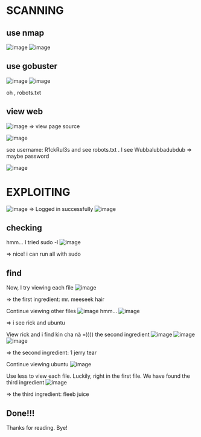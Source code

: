 # SCANNING
## use  nmap
![image](https://github.com/nguyenngocdung18/tryhackme/assets/134156226/57f6d3da-a171-4857-a445-1deaaca9f1b2)
![image](https://github.com/nguyenngocdung18/tryhackme/assets/134156226/f5a4440f-59c3-4d14-98b6-deb188211c14)

## use gobuster
![image](https://github.com/nguyenngocdung18/tryhackme/assets/134156226/9fa50e70-4ccc-4539-b926-c9798d1b469d)
![image](https://github.com/nguyenngocdung18/tryhackme/assets/134156226/e298d75f-268f-498c-820d-55b25f3a1484)

oh , robots.txt
## view web
![image](https://github.com/nguyenngocdung18/tryhackme/assets/134156226/abece35e-43ab-4e04-b9ab-41996734cd96)
=> view page source

![image](https://github.com/nguyenngocdung18/tryhackme/assets/134156226/e77327a7-a676-42bc-b420-618883de50d0)

see username: R1ckRul3s
and see robots.txt . I see Wubbalubbadubdub => maybe password 

![image](https://github.com/nguyenngocdung18/tryhackme/assets/134156226/bcb55f93-5bb6-4a16-a402-620ec32cb6cd)
# EXPLOITING

![image](https://github.com/nguyenngocdung18/tryhackme/assets/134156226/0b52f438-efae-49ca-a738-d778cec56ece)
=> Logged in successfully
![image](https://github.com/nguyenngocdung18/tryhackme/assets/134156226/7d400f50-65bb-45a6-a2a4-87c1c720b728)

## checking 
hmm... I tried sudo -l
![image](https://github.com/nguyenngocdung18/tryhackme/assets/134156226/ec3830cd-6de5-456a-961f-6342fae3d387)

=> nice! i can run all with sudo

## find
Now, I try viewing each file
![image](https://github.com/nguyenngocdung18/tryhackme/assets/134156226/86449407-6ac3-476a-aac1-b2c31471ba6a)

=> the first ingredient: mr. meeseek hair

Continue viewing other files
![image](https://github.com/nguyenngocdung18/tryhackme/assets/134156226/846d3688-dc6b-4d82-9e20-6172c855c9f1)
hmm... 
![image](https://github.com/nguyenngocdung18/tryhackme/assets/134156226/429b431a-740d-4ba1-b5d3-51ab306da969)

=> i see rick and ubuntu

View rick and i find kìn cha nà =)))) the second ingredient
![image](https://github.com/nguyenngocdung18/tryhackme/assets/134156226/99afd9a2-e8fd-4806-80ff-2c045f27de54)
![image](https://github.com/nguyenngocdung18/tryhackme/assets/134156226/246515ca-e796-4e58-947f-f235bf2b4125)
![image](https://github.com/nguyenngocdung18/tryhackme/assets/134156226/f43432dc-2f57-463e-a0b1-75f11ebfff4a)

=> the second ingredient: 1 jerry tear

Continue viewing ubuntu
![image](https://github.com/nguyenngocdung18/tryhackme/assets/134156226/435cce5f-8be5-4496-a1d5-82881db54511)

Use less to view each file. Luckily, right in the first file. We have found the third ingredient
![image](https://github.com/nguyenngocdung18/tryhackme/assets/134156226/368044f9-a5b0-431c-a44c-1dfd8f0e4709)

=> the third ingredient: fleeb juice
## Done!!!
Thanks for reading. Bye!
